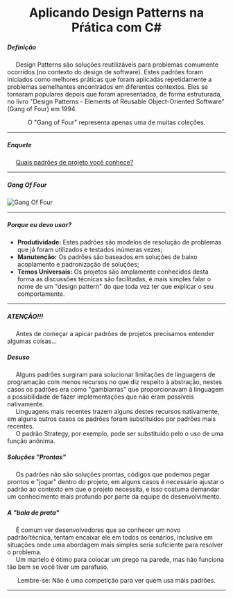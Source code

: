 <h1 align="center">Aplicando Design Patterns na Pŕática com C#</h1>

<h5 align="left">Definição</h5>

<p align="left">
  &nbsp;&nbsp;&nbsp;&nbsp;&nbsp;Design Patterns são soluções reutilizáveis para problemas comumente ocorridos (no contexto do design de software). Estes padrões foram iniciados como melhores práticas que foram aplicadas repetidamente a problemas semelhantes encontrados em diferentes contextos. Eles se tornaram populares depois que foram apresentados, de forma estruturada, no livro "Design Patterns - Elements of Reusable Object-Oriented Software" (Gang of Four) em 1994.
</p>

<p align="center">
  O "Gang of Four" representa apenas uma de muitas coleções.
</p>

<hr />

<h5 align="left">Enquete</h5>

<p align="left">
  &nbsp;&nbsp;&nbsp;&nbsp;&nbsp;<a href="www.menti.com/iq57cex4f5">Quais padrões de projeto você conhece?</a>
</p>

<hr />

<h5 align="left">Gang Of Four</h5>

<p align="left">
  <img src="https://github.com/lucasrmagalhaes/aplicandoDesignPatternsNaPraticaComDotNet-DIO/blob/main/GoF.jpg" alt="Gang Of Four">
</p>

<hr />

<h5 align="left">Porque eu devo usar?</h5>

<ul>
  <li><strong>Produtividade:</strong> Estes padrões são modelos de resolução de problemas que já foram utilizados e testados inúmeras vezes;</li>
  <li><strong>Manutenção:</strong> Os padrões são baseados em soluções de baixo acoplamento e padronização de soluções;</li>
  <li><strong>Temos Universais:</strong> Os projetos são amplamente conhecidos desta forma as discussões técnicas são facilitadas, é mais simples falar o nome de um "design pattern" do que toda vez ter que explicar o seu comportamente.</li>
</ul>

<hr />

<h5 align="left">ATENÇÃO!!!</h5>

<p align="left">
  &nbsp;&nbsp;&nbsp;&nbsp;&nbsp;Antes de começar a apicar padrões de projetos precisamos entender algumas coisas...
</p>

<h5 align="left">Desuso</h5>

<p align="left">
  &nbsp;&nbsp;&nbsp;&nbsp;&nbsp;Alguns padrões surgiram para solucionar limitações de linguagens de programação com menos recursos no que diz respeito à abstração, nestes casos os padrões era como "gambiarras" que proporcionavam à linguagem a possibilidade de fazer implementações que não eram possíveis nativamente.<br />
  &nbsp;&nbsp;&nbsp;&nbsp;&nbsp;Linguagens mais recentes trazem alguns destes recursos nativamente, em alguns outros casos os padrões foram substituídos por padrões mais recentes.
  <br />
  &nbsp;&nbsp;&nbsp;&nbsp;&nbsp;O padrão Strategy, por exemplo, pode ser substituído pelo o uso de uma função anônima.
</p>

<h5 align="left">Soluções "Prontas"</h5>

<p align="left">
  &nbsp;&nbsp;&nbsp;&nbsp;&nbsp;Os padrões não são soluções prontas, códigos que podemos pegar prontos e "jogar" dentro do projeto, em alguns casos é necessário ajustar o padrão ao contexto em que o projeto necessita, e isso costuma demandar um conhecimento mais profundo por parte da equipe de desenvolvimento.
</p>

<h5 align="left">A "bala de prata"</h5>

<p align="left">
  &nbsp;&nbsp;&nbsp;&nbsp;&nbsp;É comum ver desenvolvedores que ao conhecer um novo padrão/técnica, tentam encaixar ele em todos os cenários, inclusive em situações onde uma abordagem mais simples seria suficiente para resolver o problema.<br />
  &nbsp;&nbsp;&nbsp;&nbsp;&nbsp;Um martelo é ótimo para colocar um prego na parede, mas não funciona tão bem se você tiver um parafuso.
</p>

<p align="center">
  Lembre-se: Não é uma competição para ver quem usa mais padrões.
</p>

<hr />
